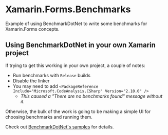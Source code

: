 # Xamarin.Forms.Benchmarks

Example of using BenchmarkDotNet to write some benchmarks for Xamarin.Forms concepts.



## Using BenchmarkDotNet in your own Xamarin project

If trying to get this working in your own project, a couple of notes:

* Run benchmarks with `Release` builds
* Disable the linker
* You may need to add `<PackageReference Include="Microsoft.CodeAnalysis.CSharp" Version="2.10.0" />`
  * _This caused a "There are no benchmarks found" message without it._

Otherwise, the bulk of the work is going to be making a simple UI for choosing benchmarks and running them.

Check out [BenchmarkDotNet's samples][bdn] for details.

[bdn]: https://github.com/dotnet/BenchmarkDotNet/tree/master/samples
